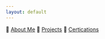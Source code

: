 ```yaml
---
layout: default
---
```

📲  [About Me](./_posts/about_me.md)
💪  [Projects](./_posts/projects.md)
🧾  [Certications](./_posts/certs.md)